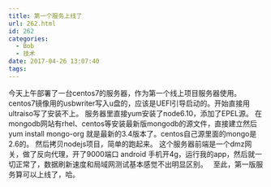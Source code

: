 ```yaml
---
title: 第一个服务上线了
url: 262.html
id: 262
categories:
  - Bob
  - 技术
date: 2017-04-26 13:07:40
tags:
---
```


今天上午部署了一台centos7的服务器，作为第一个线上项目服务器使用。 centos7镜像用的usbwriter写入u盘的，应该是UEFI引导启动的。开始直接用ultraiso写了安装不上。 服务器里直接yum安装了node6.10，添加了EPEL源。 在mongodb网站有rhel、centos等安装最新版mongodb的源文件，直接建立然后yum install mongo-org 就是最新的3.4版本了。centos自己源里面的mongo是2.6的。 然后拷贝nodejs项目，简单的跑起来。 这个服务器前端是一个dmz网关，做了反向代理，开了9000端口 android 手机开4g，运行我的app，然后就一切正常了，数据刷新速度和局域网测试基本感觉不出明显区别。   至此，第一版服务算可以上线了，哈。